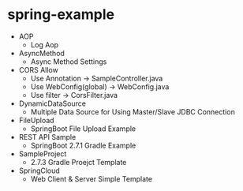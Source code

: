 # spring-example

- AOP
    - Log Aop
- AsyncMethod
    - Async Method Settings 
- CORS Allow
    - Use Annotation -> SampleController.java
    - Use WebConfig(global) -> WebConfig.java
    - Use filter -> CorsFilter.java
- DynamicDataSource
    - Multiple Data Source for Using Master/Slave JDBC Connection
- FileUpload
    - SpringBoot File Upload Example
- REST API Sample
    - SpringBoot 2.7.1 Gradle Example
- SampleProject
    - 2.7.3 Gradle Proejct Template
- SpringCloud
    - Web Client & Server Simple Template
